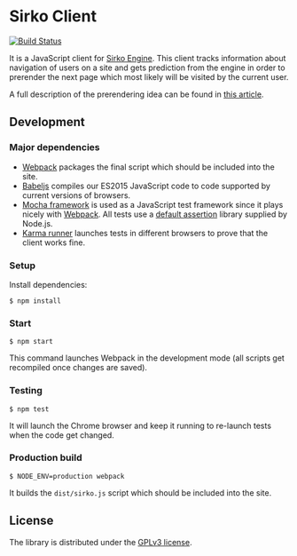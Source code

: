 # Sirko Client

[![Build Status](https://travis-ci.org/dnesteryuk/sirko-client.svg?branch=master)](https://travis-ci.org/dnesteryuk/sirko-client)

It is a JavaScript client for [Sirko Engine](https://github.com/dnesteryuk/sirko-engine). This client tracks information about navigation of users on a site and gets prediction from the engine in order to prerender the next page which most likely will be visited by the current user.

A full description of the prerendering idea can be found in [this article](http://nesteryuk.info/2016/09/27/prerendering-pages-in-browsers.html).

## Development

### Major dependencies

  - [Webpack](http://webpack.github.io/docs/) packages the final script which should be included into the site.
  - [Babeljs](https://babeljs.io/) compiles our ES2015 JavaScript code to code supported by current versions of browsers.
  - [Mocha framework](https://mochajs.org/) is used as a JavaScript test framework since it plays nicely with [Webpack](http://webpack.github.io/docs/testing.html). All tests use a [default assertion](https://nodejs.org/api/assert.html) library supplied by Node.js.
  - [Karma runner](http://karma-runner.github.io/) launches tests in different browsers to prove that the client works fine.

### Setup

Install dependencies:

```
$ npm install
```

### Start

```
$ npm start
```

This command launches Webpack in the development mode (all scripts get recompiled once changes are saved).

### Testing

```
$ npm test
```

It will launch the Chrome browser and keep it running to re-launch tests when the code get changed.

### Production build

```
$ NODE_ENV=production webpack
```

It builds the `dist/sirko.js` script which should be included into the site.

## License

The library is distributed under the [GPLv3 license](https://github.com/dnesteryuk/sirko-client/blob/master/LICENSE.txt).

